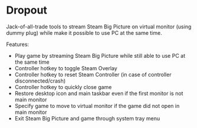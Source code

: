 # Dropout

Jack-of-all-trade tools to stream Steam Big Picture on virtual monitor (using dummy plug) while make it possible to use PC at the same time.

Features:
- Play game by streaming Steam Big Picture while still able to use PC at the same time
- Controller hotkey to toggle Steam Overlay
- Controller hotkey to reset Steam Controller (in case of controller disconnected/crash)
- Controller hotkey to quickly close game
- Restore desktop icon and main taskbar even if the first monitor is not main monitor
- Specify game to move to virtual monitor if the game did not open in main monitor
- Exit Steam Big Picture and game through system tray menu
